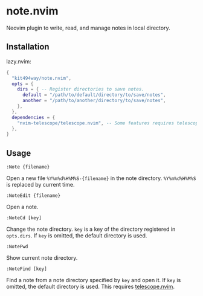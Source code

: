 # note.nvim

Neovim plugin to write, read, and manage notes in local directory.

## Installation

lazy.nvim:

```lua
{
  "kit494way/note.nvim",
  opts = {
    dirs = { -- Register directories to save notes.
      default = "/path/to/default/directory/to/save/notes",
      another = "/path/to/another/directory/to/save/notes",
    },
  },
  dependencies = {
    "nvim-telescope/telescope.nvim", -- Some features requires telescope
  },
}
```

## Usage

```
:Note {filename}
```

Open a new file `%Y%m%d%H%M%S-{filename}` in the note directory.
`%Y%m%d%H%M%S` is replaced by current time.

```
:NoteEdit {filename}
```

Open a note.

```
:NoteCd [key]
```

Change the note directory. `key` is a key of the directory registered in `opts.dirs`.
If `key` is omitted, the default directory is used.

```
:NotePwd
```

Show current note directory.

```
:NoteFind [key]
```

Find a note from a note directory specified by `key` and open it.
If `key` is omitted, the default directory is used.
This requires [telescope.nvim](https://github.com/nvim-telescope/telescope.nvim/tree/master).
